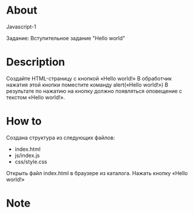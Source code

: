 # About
Javascript-1

Задание: Вступительное задание "Hello world"  

# Description
Создайте HTML-страницу с кнопкой «Hello world!»
В обработчик нажатия этой кнопки поместите команду alert(«Hello world!»)
В результате по нажатию на кнопку должно появляться оповещение с текстом «Hello world!».

# How to
Создана структура из следующих файлов:

* index.html
* js/index.js
* css/style.css

Открыть файл index.html в браузере из каталога. Нажать кнопку «Hello world!»

# Note